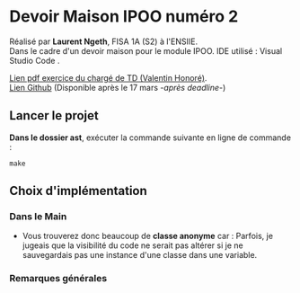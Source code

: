 # Devoir Maison IPOO numéro 2

Réalisé par **Laurent Ngeth**, FISA 1A (S2) à l'ENSIIE.  
Dans le cadre d'un devoir maison pour le module IPOO. 
IDE utilisé : Visual Studio Code .  
  
[Lien pdf exercice du chargé de TD (Valentin Honoré)](http://web4.ensiie.fr/~valentin.honore/cours/22_23/fisa/ipoo/dm/devoir_maison2.pdf).  
[Lien Github](https://github.com/lngeth/ast) (Disponible après le 17 mars *-après deadline-*)

## Lancer le projet

**Dans le dossier ast**, exécuter la commande suivante en ligne de commande :
```|shell
make
```

## Choix d'implémentation

### Dans le Main

- Vous trouverez donc beaucoup de **classe anonyme** car :
Parfois, je jugeais que la visibilité du code ne serait pas altérer si je ne sauvegardais pas une instance d'une classe dans une variable.


### Remarques générales
